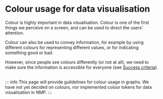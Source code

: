 # Colour usage for data visualisation

Colour is highly important in data visualisation. Colour is one of the first things we perceive on a screen, and can be used to direct the users’ attention. 

Colour can also be used to convey information, for example by using different colours for representing different values, or for indicating something good or bad. 

However, since people see colours differently (or not at all), we need to make sure the information is accessible for everyone (see [Success criteria](/guidelines/data-visualization/success-criteria/)).
<br>
<br>

::: info
This page will provide guildelines for colour usage in graphs. We have not yet decided on colours, nor implemented colour tokens for data visualisation in NMP.
:::